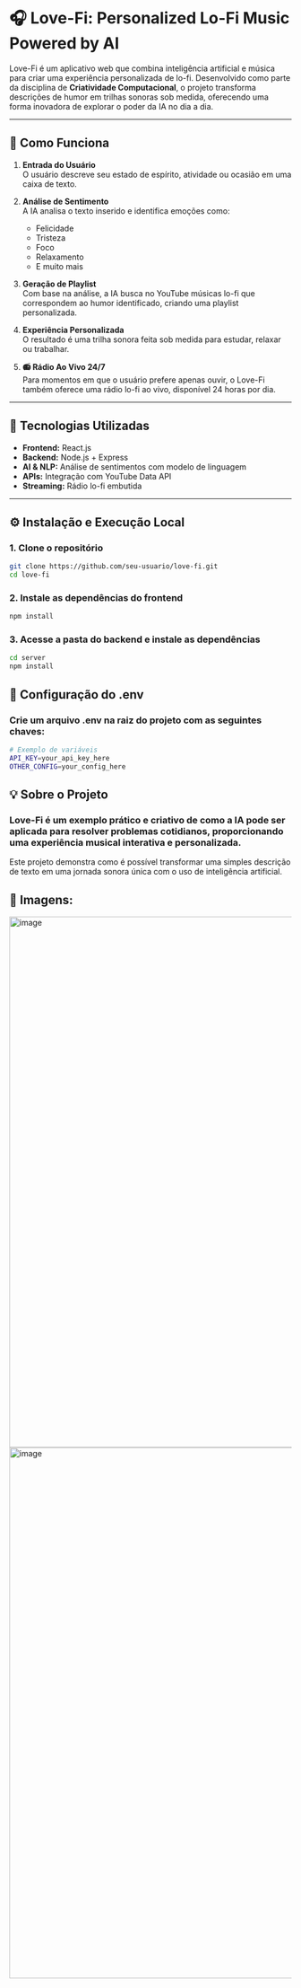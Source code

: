 # 🎧 Love-Fi: Personalized Lo-Fi Music Powered by AI

Love-Fi é um aplicativo web que combina inteligência artificial e música para criar uma experiência personalizada de lo-fi. Desenvolvido como parte da disciplina de **Criatividade Computacional**, o projeto transforma descrições de humor em trilhas sonoras sob medida, oferecendo uma forma inovadora de explorar o poder da IA no dia a dia.

---

## 🚀 Como Funciona

1. **Entrada do Usuário**  
   O usuário descreve seu estado de espírito, atividade ou ocasião em uma caixa de texto.

2. **Análise de Sentimento**  
   A IA analisa o texto inserido e identifica emoções como:
   - Felicidade
   - Tristeza
   - Foco
   - Relaxamento
   - E muito mais

3. **Geração de Playlist**  
   Com base na análise, a IA busca no YouTube músicas lo-fi que correspondem ao humor identificado, criando uma playlist personalizada.

4. **Experiência Personalizada**  
   O resultado é uma trilha sonora feita sob medida para estudar, relaxar ou trabalhar.

5. **📻 Rádio Ao Vivo 24/7**  
   Para momentos em que o usuário prefere apenas ouvir, o Love-Fi também oferece uma rádio lo-fi ao vivo, disponível 24 horas por dia.

---

## 🧠 Tecnologias Utilizadas

- **Frontend:** React.js  
- **Backend:** Node.js + Express  
- **AI & NLP:** Análise de sentimentos com modelo de linguagem  
- **APIs:** Integração com YouTube Data API  
- **Streaming:** Rádio lo-fi embutida

---

## ⚙️ Instalação e Execução Local

### 1. Clone o repositório

```bash
git clone https://github.com/seu-usuario/love-fi.git
cd love-fi
```

### 2. Instale as dependências do frontend

```bash
npm install
```

### 3. Acesse a pasta do backend e instale as dependências

```bash
cd server
npm install
```

## 🔐 Configuração do .env

### Crie um arquivo .env na raiz do projeto com as seguintes chaves:

```bash
# Exemplo de variáveis
API_KEY=your_api_key_here
OTHER_CONFIG=your_config_here
```

## 💡 Sobre o Projeto

### Love-Fi é um exemplo prático e criativo de como a IA pode ser aplicada para resolver problemas cotidianos, proporcionando uma experiência musical interativa e personalizada.
Este projeto demonstra como é possível transformar uma simples descrição de texto em uma jornada sonora única com o uso de inteligência artificial.

## 📸 Imagens:
<img width="1903" height="946" alt="image" src="https://github.com/user-attachments/assets/de5eed8d-82f7-44c6-87c3-6a359c5495a8" />
<img width="1903" height="946" alt="image" src="https://github.com/user-attachments/assets/c5883a96-a698-4597-97ea-c03e0801a76c" />




